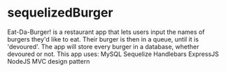 # sequelizedBurger

Eat-Da-Burger! is a restaurant app that lets users input the names of burgers they'd like to eat.
Their burger is then in a queue, until it is 'devoured'.  The app will store every burger in a database, whether devoured or not.
This app uses:
MySQL
Sequelize 
Handlebars 
ExpressJS 
NodeJS 
MVC design pattern